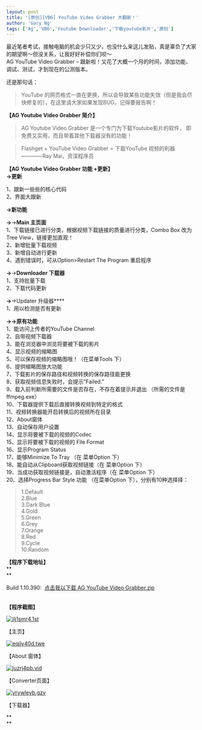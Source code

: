```yaml
---
layout: post
title: '[原创][VB6] YouTube Video Grabber 大翻新！'
author: 'Gary Ng'
tags: ['Ag','VB6','Youtube Downloader','下载youtube影片','原创']
---
```


最近笔者考试，接触电脑的机会少只又少，也没什么来这儿发贴，真是辜负了大家的期望啊～但没关系，让我好好补偿你们呗～  
 AG YouTube Video Grabber –
跟新啦！又花了大概一个月的时间，添加功能、调试、测试，才到现在的公测版本。  
  
 还是那句话：  

> YouTube
> 的网页格式一直在更换，所以会导致某些功能失效（但是我会尽快修复的），在这里请大家如果发现BUG，记得要报告啊！

**【AG Youtube Video Grabber 简介】**  
  

> AG Youtube Video Grabber 是一个专门为下载Youtube影片的软件，
> 即免费又实用，而且带着其他下载器没有的功能！

> Flashget + YouTube Video Grabber = 下载YouTube 视频的利器  
>  ————Ray Mai，资深程序员

**【AG Youtube Video Grabber 功能 +更新】**  
 **→更新**  
  
 1、跟新一些些的核心代码  
 2、界面大跟新  
  
 **→新功能**  
  
 **→**→**Main 主页面**  
 1、下载链接已进行分类，根据视频下载链接的质量进行分类，Combo Box
改为Tree View，链接更加直观！  
 2、新增批量下载视频  
 3、新增自动进行更新  
 4、遇到错误时，可从Option\>Restart The Program 重启程序  
  
 **→**→**Downloader 下载器**  
 1、支持批量下载  
 2、下载代码更新  
  
 **→**→Updater 升级器****  
 1、用以检测是否有更新  
  
 **→→原有功能**  
 1、能访问上传者的YouTube Channel  
 2、自带视频下载器  
 3、能在浏览器中浏览将要被下载的影片  
 4、显示视频的缩略图  
 5、可以保存视频的缩略图哦！（在菜单Tools 下）  
 6、提供缩略图放大功能  
 7、下载影片的保存路径和视频转换的保存路径能更换  
 8、获取视频信息失败时，会提示”Failed.”  
 9、载入前判断所需要的文件是否存在，不存在着提示并退出
（所需的文件是ffmpeg.exe）  
 10、下载器提供下载后直接转换视频到特定的格式  
 11、视频转换器能开启转换后的视频所在目录  
 12、About窗体  
 13、自动保存用户设置  
 14、显示将要被下载的视频的Codec  
 15、显示将要被下载的视频的 File Format  
 16、显示Program Status  
 17、能够Minimize To Tray （在 菜单Option 下）  
 18、能自动从Clipboard获取视频链接（在 菜单Option 下）  
 19、当成功获取视频链接是，自动激活程序（在 菜单Option 下）  
 20、选择Progress Bar Style 功能 （在菜单Option
下），分别有10种选择择：  

> 1.Default  
>  2.Blue  
>  3.Dark Blue  
>  4.Gold  
>  5.Green  
>  6.Grey  
>  7.Orange  
>  8.Red  
>  9.Cycle  
>  10.Random

**【程序下载地址】**  
 **  
**  

Build 1.10.390:  [点击我以下载 AG YouTube Video
Grabber.zip](http://dl.dropbox.com/u/43619472/%E6%89%B9%E5%A4%84%E7%90%86/VB6/Youtube%20Downloader/AG%20Youtube%20Downloader%20-%20Build%201.10.390.zip)

   
 **【程序截图】**  

[![ilj1smr4.1st](http://lh3.ggpht.com/-gIG0Wgp2_eM/T8OHivUVchI/AAAAAAAABgQ/VWFsHzswFg4/ilj1smr4.1st_thumb.png?imgmax=800 "ilj1smr4.1st")](http://lh5.ggpht.com/-40DEY0KFIws/T8OHhAbt8sI/AAAAAAAABgI/G34jG1HnJsY/s1600-h/ilj1smr4.1st%25255B3%25255D.png)

【主页】

  

[![eqjjv40d.twe](http://lh3.ggpht.com/-OU70KKGnKnE/T8OHmGljJ4I/AAAAAAAABgg/qp9wXRI2vZs/eqjjv40d.twe_thumb.png?imgmax=800 "eqjjv40d.twe")](http://lh5.ggpht.com/-v1SPE-t_Qmg/T8OHkN35VuI/AAAAAAAABgY/OOLa9hM7dyo/s1600-h/eqjjv40d.twe%25255B3%25255D.png)

【About 窗体】

  

[![juzrj4pb.vid](http://lh6.ggpht.com/--MxSj4QfEGw/T8OHozjrVcI/AAAAAAAABgw/QYYRG8P8W9Q/juzrj4pb.vid_thumb.png?imgmax=800 "juzrj4pb.vid")](http://lh5.ggpht.com/-BqvjwSLimK8/T8OHnbpUMTI/AAAAAAAABgo/aO33yC-af7E/s1600-h/juzrj4pb.vid%25255B3%25255D.png)

【Converter页面】

  

[![yrvwleyb.gzv](http://lh5.ggpht.com/-yp46h8svQIo/T8OHrr_rXzI/AAAAAAAABg8/jnbjYv8k_hQ/yrvwleyb.gzv_thumb.png?imgmax=800 "yrvwleyb.gzv")](http://lh4.ggpht.com/-oDKwx7-cOts/T8OHqTO_4vI/AAAAAAAABg4/JEV6jd0oH10/s1600-h/yrvwleyb.gzv%25255B3%25255D.png)

【下载器】

  

**  
**


